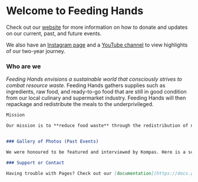 # Welcome to Feeding Hands

Check out our [website](http://feeding-hands.com/) for more information on how to donate and updates on our current, past, and future events.

We also have an [Instagram page](https://www.instagram.com/feedinghands/) and a [YouTube channel](https://www.youtube.com/channel/UCI-NXH1N9zKnrXJ04hdUnEA) to view highlights of our two-year journey. 

### Who are we

_Feeding Hands envisions a sustainable world that consciously strives to combat resource waste._ Feeding Hands gathers supplies such as ingredients, raw food, and ready-to-go food that are still in good condition from our local culinary and supermarket industry. Feeding Hands will then repackage and redistribute the meals to the underprivileged.

```markdown
Mission

Our mission is to **reduce food waste** through the redistribution of nearly expired goods - from our local culinary and supermarket industry - to underprivileged communities.


### Gallery of Photos (Past Events)

We were honoured to be featured and interviewed by Kompas. Here is a screenshot of our feature on the Sunday newspaper. ![Kompas Feature](https://www.google.com/url?sa=i&url=http%3A%2F%2Ffeeding-hands.com%2F&psig=AOvVaw2n-Si21jnKkApqPUp3Lf-I&ust=1606302423886000&source=images&cd=vfe&ved=0CAIQjRxqFwoTCICDrP2Em-0CFQAAAAAdAAAAABAD)

### Support or Contact

Having trouble with Pages? Check out our [documentation](https://docs.github.com/categories/github-pages-basics/) or [contact support](https://github.com/contact) and we’ll help you sort it out.
